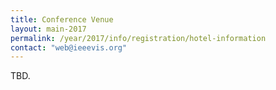```yaml
---
title: Conference Venue
layout: main-2017
permalink: /year/2017/info/registration/hotel-information
contact: "web@ieeevis.org"
---
```


TBD.

<!-- In 2016, IEEE VIS returns to the city of Baltimore, Maryland, USA, for -->
<!-- the conference's 27th year. The conference will be located at the -->
<!-- Hilton Baltimore Hotel, connected to the Baltimore Convention Center. -->

<!-- Hilton Baltimore Hotel holds a prime place in the Inner Harbor, next door -->
<!-- to Camden Yards and across the street from M&T Stadium.  Baltimore's Inner -->
<!-- Harbor is a hub of activity. In just a few city blocks, you can unearth -->
<!-- dinosaurs at the Maryland Science Center, get a history lesson at the -->
<!-- Reginald F. Lewis Museum of Maryland African American History & Culture, pay -->
<!-- respects to pop culture at Geppi's Entertainment Museum, or submerge -->
<!-- yourself in exotic sealife at the National Aquarium. Other attractions -->
<!-- include the American Visionary Art Museum, the Babe Ruth Museum, and the -->
<!-- Port Discovery Children's Museum. -->

<!-- Baltimore's Inner Harbor has loads of restaurants, pubs, hotels and shops, -->
<!-- many of them at the popular Harborplace shopping and entertainment center -->
<!-- just steps from the Hilton.  The Water Taxi at the Inner Harbor can also -->
<!-- take you to surrounding neighborhoods, and the free Charm City Circulator -->
<!-- provides daily bus service through several downtown routes. -->

<!-- From family-friendly museums and restaurants to satisfy every palate, to -->
<!-- exciting nightlife, cultural experiences and spectacular people-watching, -->
<!-- Baltimore's Inner Harbor offers more to see and do than you can -->
<!-- imagine. -->

<!-- The conference rate is $229/night plus 15.5% tax for single or double -->
<!-- occupancy rooms. The cutoff date for reservations under this rate is -->
<!-- September 28, 2016, at 5PM EDT. In order to make a reservation at the -->
<!-- Hilton Baltimore under the conference rate, -->
<!-- [click here](https://resweb.passkey.com/Resweb.do?mode=welcome_gi_new&groupID=64766701). -->
